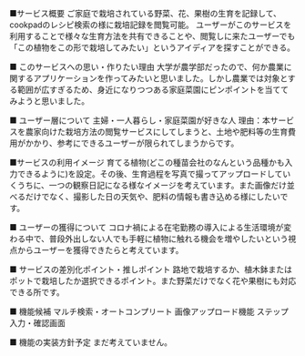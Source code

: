 ■サービス概要
ご家庭で栽培されている野菜、花、果樹の生育を記録して、cookpadのレシピ検索の様に栽培記録を閲覧可能。
ユーザーがこのサービスを利用することで様々な生育方法を共有できることや、閲覧しに来たユーザーでも「この植物をこの形で栽培してみたい」というアイディアを探すことができる。

■ このサービスへの思い・作りたい理由
大学が農学部だったので、何か農業に関するアプリケーションを作ってみたいと思いました。しかし農業では対象とする範囲が広すぎるため、身近になりつつある家庭菜園にピンポイントを当ててみようと思いました。

■ ユーザー層について
主婦・一人暮らし・家庭菜園が好きな人
理由：本サービスを農家向けた栽培方法の閲覧サービスにしてしまうと、土地や肥料等の生育費用がかかり、参考にできるユーザーが限られてしまうからです。

■サービスの利用イメージ
育てる植物(どこの種苗会社のなんという品種かも入力できるように)を設定。その後、生育過程を写真で撮ってアップロードしていくうちに、一つの観察日記になる様なイメージを考えています。また画像だけ並べるだけでなく、撮影した日の天気や、肥料の情報も書き込める様にしたいです。

■ ユーザーの獲得について
コロナ禍による在宅勤務の導入による生活環境が変わる中で、普段外出しない人でも手軽に植物に触れる機会を増やしたいという視点からユーザーを獲得できたらと考えています。

■ サービスの差別化ポイント・推しポイント
路地で栽培するか、植木鉢またはポットで栽培したか選択できるポイント。また野菜だけでなく花や果樹にも対応できる所です。

■ 機能候補
マルチ検索・オートコンプリート
画像アップロード機能
ステップ入力・確認画面

■ 機能の実装方針予定
まだ考えていません。